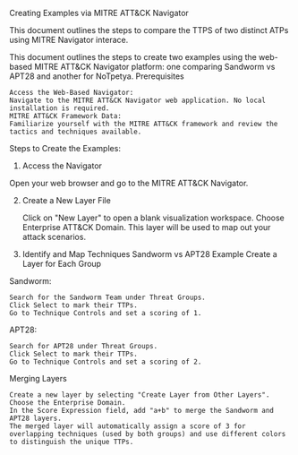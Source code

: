 Creating Examples via MITRE ATT&CK Navigator

This document outlines the steps to compare the TTPS of two distinct ATPs using MITRE Navigator interace.

This document outlines the steps to create two examples using the web-based MITRE ATT&CK Navigator platform: one comparing Sandworm vs APT28 and another for NoTpetya.
Prerequisites

    Access the Web-Based Navigator:
    Navigate to the MITRE ATT&CK Navigator web application. No local installation is required.
    MITRE ATT&CK Framework Data:
    Familiarize yourself with the MITRE ATT&CK framework and review the tactics and techniques available.

Steps to Create the Examples:

1. Access the Navigator

Open your web browser and go to the MITRE ATT&CK Navigator.

2. Create a New Layer File

    Click on "New Layer" to open a blank visualization workspace.
    Choose Enterprise ATT&CK Domain.
    This layer will be used to map out your attack scenarios.

3. Identify and Map Techniques
Sandworm vs APT28 Example
Create a Layer for Each Group

Sandworm:

    Search for the Sandworm Team under Threat Groups.
    Click Select to mark their TTPs.
    Go to Technique Controls and set a scoring of 1.

APT28:

    Search for APT28 under Threat Groups.
    Click Select to mark their TTPs.
    Go to Technique Controls and set a scoring of 2.

Merging Layers

    Create a new layer by selecting "Create Layer from Other Layers".
    Choose the Enterprise Domain.
    In the Score Expression field, add "a+b" to merge the Sandworm and APT28 layers.
    The merged layer will automatically assign a score of 3 for overlapping techniques (used by both groups) and use different colors to distinguish the unique TTPs.
